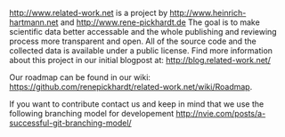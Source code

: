 http://www.related-work.net is a project by http://www.heinrich-hartmann.net and http://www.rene-pickhardt.de 
The goal is to make scientific data better accessable and the whole publishing and reviewing process more transparent and open.
All of the source code and the collected data is available under a public license.
Find more information about this project in our initial blogpost at: http://blog.related-work.net/

Our roadmap can be found in our wiki: https://github.com/renepickhardt/related-work.net/wiki/Roadmap.

If you want to contribute contact us and keep in mind that we use the following branching model for developement http://nvie.com/posts/a-successful-git-branching-model/

